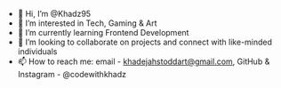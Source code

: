 - 👋 Hi, I’m @Khadz95
- 👀 I’m interested in Tech, Gaming & Art
- 🌱 I’m currently learning Frontend Development
- 💞️ I’m looking to collaborate on projects and connect with like-minded individuals
- 📫 How to reach me: email - khadejahstoddart@gmail.com, GitHub & Instagram - @codewithkhadz

<!---
Khadz95/Khadz95 is a ✨ special ✨ repository because its `README.md` (this file) appears on your GitHub profile.
You can click the Preview link to take a look at your changes.
--->
